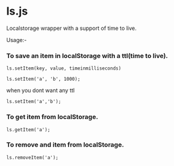 # ls.js

Localstorage wrapper with a support of time to live.

Usage:-

### To save an item in localStorage with a ttl(time to live).

`ls.setItem(key, value, timeinmilliseconds)`

``` ls.setItem('a', 'b', 1000); ```

when you dont want any ttl

```ls.setItem('a','b');```

### To get item from localStorage.

```ls.getItem('a');```

### To remove and item from localStorage.

```ls.removeItem('a');```
